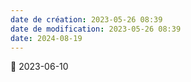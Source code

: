 ```yaml
---
date de création: 2023-05-26 08:39
date de modification: 2023-05-26 08:39
date: 2024-08-19
---
```

📅 2023-06-10 